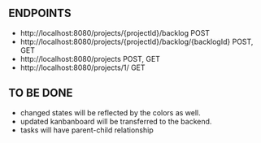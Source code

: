 ENDPOINTS
---------------------------------------
* http://localhost:8080/projects/{projectId}/backlog                 POST
* http://localhost:8080/projects/{projectId}/backlog/{backlogId}     POST, GET
* http://localhost:8080/projects                                     POST, GET
* http://localhost:8080/projects/1/                                  GET

TO BE DONE
-----------------------------------------
* changed states will be reflected by the colors as well.
* updated kanbanboard will be transferred to the backend.
* tasks will have parent-child relationship 

